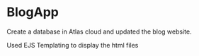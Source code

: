 # BlogApp
Create a database in Atlas cloud and updated the blog website.

Used EJS Templating to display the html files
